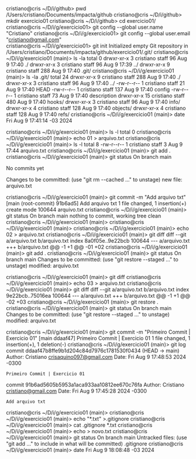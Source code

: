 cristiano@cris ~/D/i/github> pwd
/Users/cristiano/Documents/impacta/github
cristiano@cris ~/D/i/github> mkdir exercicio01
cristiano@cris ~/D/i/github> cd exercicio01/
cristiano@cris ~/D/i/g/exercicio01> git config --global user.name "Cristiano"
cristiano@cris ~/D/i/g/exercicio01> git config --global user.email "cristiano@gmail.com"                                     
cristiano@cris ~/D/i/g/exercicio01> git init 
Initialized empty Git repository in /Users/cristiano/Documents/impacta/github/exercicio01/.git/
cristiano@cris ~/D/i/g/exercicio01 (main)> ls -la
total 0
drwxr-xr-x  3 cristiano  staff   96 Aug  9 17:40 ./
drwxr-xr-x  3 cristiano  staff   96 Aug  9 17:39 ../
drwxr-xr-x  9 cristiano  staff  288 Aug  9 17:40 .git/
cristiano@cris ~/D/i/g/exercicio01 (main)> ls -la .git/
total 24
drwxr-xr-x   9 cristiano  staff  288 Aug  9 17:40 ./
drwxr-xr-x   3 cristiano  staff   96 Aug  9 17:40 ../
-rw-r--r--   1 cristiano  staff   21 Aug  9 17:40 HEAD
-rw-r--r--   1 cristiano  staff  137 Aug  9 17:40 config
-rw-r--r--   1 cristiano  staff   73 Aug  9 17:40 description
drwxr-xr-x  15 cristiano  staff  480 Aug  9 17:40 hooks/
drwxr-xr-x   3 cristiano  staff   96 Aug  9 17:40 info/
drwxr-xr-x   4 cristiano  staff  128 Aug  9 17:40 objects/
drwxr-xr-x   4 cristiano  staff  128 Aug  9 17:40 refs/
cristiano@cris ~/D/i/g/exercicio01 (main)> date
Fri Aug  9 17:41:14 -03 2024


cristiano@cris ~/D/i/g/exercicio01 (main)> ls -l
total 0
cristiano@cris ~/D/i/g/exercicio01 (main)> echo 01 > arquivo.txt
cristiano@cris ~/D/i/g/exercicio01 (main)> ls -l
total 8
-rw-r--r--  1 cristiano  staff  3 Aug  9 17:44 arquivo.txt
cristiano@cris ~/D/i/g/exercicio01 (main)> git add .
cristiano@cris ~/D/i/g/exercicio01 (main)> git status
On branch main

No commits yet

Changes to be committed:
  (use "git rm --cached <file>..." to unstage)
	new file:   arquivo.txt

cristiano@cris ~/D/i/g/exercicio01 (main)> git commit -m "Add arquivo txt"
[main (root-commit) 91b6ad5] Add arquivo txt
 1 file changed, 1 insertion(+)
 create mode 100644 arquivo.txt
cristiano@cris ~/D/i/g/exercicio01 (main)> git status
On branch main
nothing to commit, working tree clean
cristiano@cris ~/D/i/g/exercicio01 (main)> 
cristiano@cris ~/D/i/g/exercicio01 (main)> 
cristiano@cris ~/D/i/g/exercicio01 (main)> echo 02 > arquivo.txt 
cristiano@cris ~/D/i/g/exercicio01 (main)> git diff
diff --git a/arquivo.txt b/arquivo.txt
index 8a0f05e..9e22bcb 100644
--- a/arquivo.txt
+++ b/arquivo.txt
@@ -1 +1 @@
-01
+02
cristiano@cris ~/D/i/g/exercicio01 (main)> git add .
cristiano@cris ~/D/i/g/exercicio01 (main)> git status
On branch main
Changes to be committed:
  (use "git restore --staged <file>..." to unstage)
	modified:   arquivo.txt

cristiano@cris ~/D/i/g/exercicio01 (main)> git diff
cristiano@cris ~/D/i/g/exercicio01 (main)> echo 03 > arquivo.txt 
cristiano@cris ~/D/i/g/exercicio01 (main)> git diff 
diff --git a/arquivo.txt b/arquivo.txt
index 9e22bcb..75016ea 100644
--- a/arquivo.txt
+++ b/arquivo.txt
@@ -1 +1 @@
-02
+03
cristiano@cris ~/D/i/g/exercicio01 (main)> git restore .
cristiano@cris ~/D/i/g/exercicio01 (main)> git status 
On branch main
Changes to be committed:
  (use "git restore --staged <file>..." to unstage)
	modified:   arquivo.txt

cristiano@cris ~/D/i/g/exercicio01 (main)> git commit -m "Primeiro Commit | Exercicio 01"
[main ddaaf47] Primeiro Commit | Exercicio 01
 1 file changed, 1 insertion(+), 1 deletion(-)
cristiano@cris ~/D/i/g/exercicio01 (main)> git log 
commit ddaaf47b8ffe9b1d204c84d7976c1781530f0434 (HEAD -> main)
Author: Cristiano <crisaquino097@gmail.com>
Date:   Fri Aug 9 17:48:53 2024 -0300

    Primeiro Commit | Exercicio 01

commit 91b6ad5605b5953a1aca933aa10812ee670c76fa
Author: Cristiano <cristiano@gmail.com>
Date:   Fri Aug 9 17:45:28 2024 -0300

    Add arquivo txt
cristiano@cris ~/D/i/g/exercicio01 (main)> 
cristiano@cris ~/D/i/g/exercicio01 (main)> echo "*.txt" >.gitignore
cristiano@cris ~/D/i/g/exercicio01 (main)> cat .gitignore 
*.txt
cristiano@cris ~/D/i/g/exercicio01 (main)> echo > novo.txt 
cristiano@cris ~/D/i/g/exercicio01 (main)> git status
On branch main
Untracked files:
  (use "git add <file>..." to include in what will be committed)
	.gitignore
cristiano@cris ~/D/i/g/exercicio01 (main)> date
Fri Aug  9 18:08:48 -03 2024    

